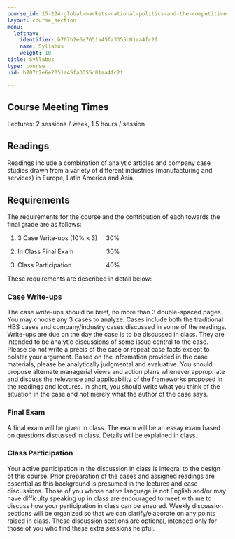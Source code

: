 ```yaml
---
course_id: 15-224-global-markets-national-politics-and-the-competitive-advantage-of-firms-spring-2003
layout: course_section
menu:
  leftnav:
    identifier: b707b2e6e7051a45fa3355c01aa4fc2f
    name: Syllabus
    weight: 10
title: Syllabus
type: course
uid: b707b2e6e7051a45fa3355c01aa4fc2f

---
```


Course Meeting Times
--------------------

Lectures: 2 sessions / week, 1.5 hours / session

Readings
--------

Readings include a combination of analytic articles and company case studies drawn from a variety of different industries (manufacturing and services) in Europe, Latin America and Asia.

Requirements
------------

The requirements for the course and the contribution of each towards the final grade are as follows:

1.  3 Case Write-ups (10% x 3)     30%
    
2.  In Class Final Exam                   30%
    
3.  Class Participation                    40%
    

These requirements are described in detail below:

### Case Write-ups

The case write-ups should be brief, no more than 3 double-spaced pages.  You may choose any 3 cases to analyze. Cases include both the traditional HBS cases and company/industry cases discussed in some of the readings. Write-ups are due on the day the case is to be discussed in class. They are intended to be analytic discussions of some issue central to the case. Please do not write a précis of the case or repeat case facts except to bolster your argument. Based on the information provided in the case materials, please be analytically judgmental and evaluative. You should propose alternate managerial views and action plans whenever appropriate and discuss the relevance and applicability of the frameworks proposed in the readings and lectures. In short, you should write what you think of the situation in the case and not merely what the author of the case says.

### Final Exam

A final exam will be given in class. The exam will be an essay exam based on questions discussed in class. Details will be explained in class.

### Class Participation

Your active participation in the discussion in class is integral to the design of this course. Prior preparation of the cases and assigned readings are essential as this background is presumed in the lectures and case discussions. Those of you whose native language is not English and/or may have difficulty speaking up in class are encouraged to meet with me to discuss how your participation in class can be ensured. Weekly discussion sections will be organized so that we can clarify/elaborate on any points raised in class. These discussion sections are optional, intended only for those of you who find these extra sessions helpful.